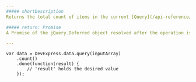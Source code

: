 ```yaml
---
##### shortDescription
Returns the total count of items in the current [Query](/api-reference/30%20Data%20Layer/Query '/Documentation/ApiReference/Data_Layer/Query/').

##### return: Promise
A Promise of the jQuery.Deferred object resolved after the operation is completed.

---
```

<!--JavaScript-->
    var data = DevExpress.data.query(inputArray)
        .count()
        .done(function(result) {
            // 'result' holds the desired value
        });